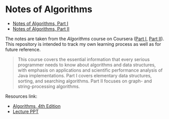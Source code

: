 # Notes of Algorithms

- [Notes of Algorithms, Part I](part-I/readme.md)
- [Notes of Algorithms, Part II](part-II/readme.md)

The notes are taken from the *Algorithms* course on Coursera ([Part I](https://www.coursera.org/learn/algorithms-part1), [Part II](https://www.coursera.org/learn/algorithms-part2)). This repository is intended to track my own learning process as well as for future reference.

> This course covers the essential information that every serious programmer needs to know about algorithms and data structures, with emphasis on applications and scientific performance analysis of Java implementations. Part I covers elementary data structures, sorting, and searching algorithms. Part II focuses on graph- and string-processing algorithms.

Resources link:
- [Algorithms, 4th Edition](https://algs4.cs.princeton.edu/home/)
- [Lecture PPT](https://algs4.cs.princeton.edu/lectures/)